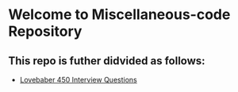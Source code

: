 # Welcome to Miscellaneous-code Repository

## This repo is futher didvided as follows:

- [Lovebaber 450 Interview Questions](./lovebaber)